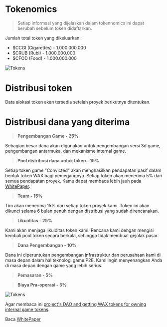 # Tokenomics
> Setiap informasi yang dijelaskan dalam tokennomics ini dapat berubah sebelum token didaftarkan. 

Jumlah total token yang dikeluarkan:
- $CCGI (Cigarettes) - 1.000.000.000 
- $CRUB (Rubl) - 1.000.000.000 
- $CFOD (Food) - 1.000.000.000

![Tokens](https://github.com/verscorp/convicted-site-files/blob/main/images/tokens.svg) 

# Distribusi token
Data alokasi token akan tersedia setelah proyek berikutnya ditentukan.


# Distribusi dana yang diterima
>**Pengembangan Game - 25%**

Sebagian besar dana akan digunakan untuk pengembangan versi 3d game, pengembangan antarmuka, dan mekanisme internal game.

>**Pool distribusi dana untuk token - 15%**

Setiap token game "Convicted" akan menghasilkan pendapatan pasif dalam bentuk token WAX bagi pemegangnya. Setiap token akan menerima 5% dari semua pendapatan proyek.
Kamu dapat membaca lebih jauh pada [WhitePaper](http://161.35.217.137:9000/whitepaper).

>**Team - 15%**

Tim akan menerima 15% dari setiap token proyek kami. Token ini akan dikunci selama 6 bulan penuh dengan distribusi yang sudah direncanakan.

>**Likuiditas - 25%**

Kami akan menjaga likuiditas token kami. Rencana kami dengan mengisi kembali pool token secara berkala, sehingga tidak membuat gejolak pasar.

>**Dana Pengembangan - 10%**

Dana ini diperuntukan pengembangan infrastruktur dan perusahaan kami di masa depan dalam hal teknologi game P2E. Kami ingin menyenangkan Anda di masa depan dengan game yang lebih serius.

>**Pemasaran - 5%**


>**Biaya Pra-operasi - 5%**

![Tokens](https://github.com/verscorp/convicted-site-files/blob/main/images/funds.png) 

Agar membaca ini [project's DAO and getting WAX tokens for owning internal game tokens](http://161.35.217.137:9000/token-information).

Baca [WhitePaper](http://161.35.217.137:9000/whitepaper)

